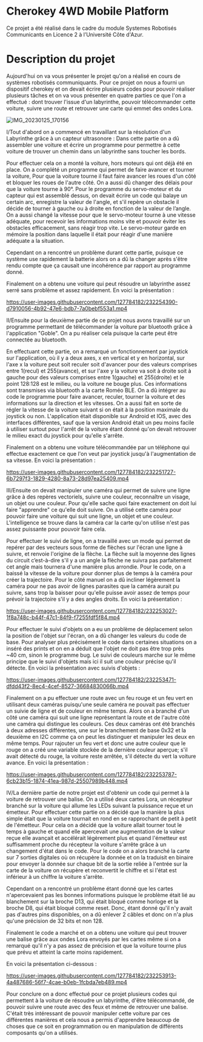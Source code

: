 # Cherokey 4WD Mobile Platform
Ce projet a été réalisé dans le cadre du module Systemes Robotisés Communicants en Licence 2 à l’Université Côte d'Azur.

# Description du projet
Aujourd'hui on va vous présenter le projet qu'on a réalisé en cours de systèmes robotisés communiquants. Pour ce projet on nous a fourni un dispositif cherokey et on devait écrire plusieurs codes pour pouvoir réaliser plusieurs tâches et on va vous présenter en quatre parties ce que l'on a effectué : dont trouver l'issue d'un labyrinthe, pouvoir télécommander cette voiture, suivre une route et retrouver une carte qui emmet des ondes Lora.

![IMG_20230125_170156](https://user-images.githubusercontent.com/127784182/231283957-0f7c9d0f-5690-4924-a7bf-8219262fbde1.jpg)


I/Tout d'abord on a commencé en travaillant sur la résolution d'un Labyrinthe grâce à un capteur ultrasonore :
Dans cette partie on a dû assembler une voiture et écrire un programme pour permettre à cette voiture de trouver un chemin dans un labyrinthe sans toucher les bords.

Pour effectuer cela on a monté la voiture, hors moteurs qui ont déjà été en place.
On a complété un programme qui permet de faire avancer et tourner la voiture, Pour que la voiture tourne il faut faire avancer les roues d'un côté et bloquer les roues de l'autre côté. On a aussi dû changer des délais pour que la voiture tourne à 90°.
Pour le programme du servo-moteur et du capteur qui est assemblé dessus, on devait écrire un code qui balaye un certain arc, enregistre la valeur de l'angle, et s'il repère un obstacle il décide de tourner à gauche ou à droite en fonction de la valeur de l’angle. On  a aussi changé la vitesse pour que le servo-moteur tourne à une vitesse adéquate, pour recevoir les informations moins vite et pouvoir éviter les obstacles efficacement, sans réagir trop vite. Le servo-moteur garde en mémoire la position dans laquelle il était pour réagir d'une manière adéquate a la situation. 

Cependant on a rencontré un problème durant cette partie, puisque ce système use rapidement la batterie alors on a dû la changer après s'être rendu compte que ça causait une incohérence par rapport au programme donné.

Finalement on a obtenu une voiture qui peut résoudre un labyrinthe assez serré sans problème et assez rapidement. En voici la présentation :

https://user-images.githubusercontent.com/127784182/232254390-d7910056-4b92-47e6-bdb7-7a0bebf553a1.mp4





II/Ensuite pour la deuxième partie de ce projet nous avons travaillé sur un programme permettant de télécommander la voiture par bluetooth grâce à l'application "Goble". On a pu réaliser cela puisque la carte peut être connectée au bluetooth. 

En effectuant cette partie, on a remarqué un fonctionnement par joystick sur l'application, où il y a deux axes, x en vertical et y en horizontal, sur l'axe x la voiture peut soit reculer soit d'avancer pour des valeurs comprises entre 1(recul) et 255(avance), et sur l'axe y la voiture va soit à droite soit à gauche pour des valeurs comprises entre 1(gauche) et 255(droite) et le point 128:128 est le milieu, ou la voiture ne bouge plus. 
Ces informations sont transmises via bluetooth a la carte Roméo BLE.
On a dû intégrer au code le programme pour faire avancer, reculer, tourner la voiture et des informations sur la direction et les vitesses. 
On a aussi fait en sorte de régler la vitesse de la voiture suivant si on était à la position maximale du joystick ou non. 
L'application était disponible sur Android et IOS, avec des interfaces différentes, sauf que la version Android était un peu moins facile à utiliser surtout pour l'arrêt de la voiture étant donné qu'on devait retrouver le milieu exact du joystick pour qu'elle s'arrête.

Finalement on a obtenu une voiture télécommandée par un téléphone qui effectue exactement ce que l'on veut par joystick jusqu'à l'augmentation de sa vitesse. En voici la présentation : 

https://user-images.githubusercontent.com/127784182/232251727-6b7297f3-1829-4280-8a73-28d97ea25409.mp4





III/Ensuite on devait manipuler une caméra qui permet de suivre une ligne grâce à des repères vectoriels, suivre une couleur, reconnaître un visage, un objet ou une couleur. Pour qu'elle sache quoi faire exactement on doit lui faire "apprendre" ce qu'elle doit suivre. On a utilisé cette caméra pour pouvoir faire une voiture qui suit une ligne, un objet et une couleur. L'intelligence se trouve dans la caméra car la carte qu'on utilise n'est pas assez puissante pour pouvoir faire cela.

Pour effectuer le suivi de ligne, on a travaillé avec un mode qui permet de repérer par des vecteurs sous forme de flèches sur l'écran une ligne à suivre, et renvoie l'origine de la flèche. La flèche suit la moyenne des lignes du circuit c’est-à-dire s'il y a un angle la flèche ne suivra pas parfaitement cet angle mais tournera d'une manière plus arrondie. Pour le code, on a baissé la vitesse de la voiture pour donner plus de temps à la caméra pour créer la trajectoire. Pour le côté manuel on a dû incliner légèrement la caméra pour ne pas avoir de lignes parasites que la caméra aurait pu suivre, sans trop la baisser pour qu'elle puisse avoir assez de temps pour prévoir la trajectoire s'il y a des angles droits. 
En voici la présentation :

https://user-images.githubusercontent.com/127784182/232253027-1f8a748c-b44f-47c1-84f9-f7255fdf5f84.mp4



Pour effectuer le suivi d'objets on a eu un problème de déplacement selon la position de l'objet sur l'écran, on a dû changer les valeurs du code de base. Pour analyser plus précisément le code dans certaines situations on a inséré des prints et on en a déduit que l'objet ne doit pas être trop près ~40 cm, sinon le programme bug.
Le suivi de couleurs marche sur le même principe que le suivi d'objets mais ici il suit une couleur précise qu'il détecte. 
En voici la présentation avec suivis d'objets : 

https://user-images.githubusercontent.com/127784182/232253471-dfdd43f2-8ec4-4cef-8527-36684830066b.mp4



Finalement on a pu effectuer une route avec un feu rouge et un feu vert en utilisant deux caméras puisqu'une seule caméra ne pouvait pas effectuer un suivie de ligne et de couleur en même temps. Alors on a branché d'un côté une caméra qui suit une ligne représentant la route et de l'autre côté une caméra qui distingue les couleurs. Ces deux caméras ont été branchés à deux adresses différentes, une sur le branchement de base 0x32 et la deuxième en I2C comme ça on peut les distinguer et manipuler les deux en même temps. Pour rajouter un feu vert et donc une autre couleur que le rouge on a créé une variable stockée de la dernière couleur aperçue; s'il avait détecté du rouge, la voiture reste arrêtée, s'il détecte du vert la voiture avance. En voici la présentation :

https://user-images.githubusercontent.com/127784182/232253787-6cb23b15-1874-41ea-987d-25507989b448.mp4




IV/La dernière partie de notre projet est d'obtenir un code qui permet à la voiture de retrouver une balise. On a utilisé deux cartes Lora, un récepteur branché sur la voiture qui allume les LEDs suivant la puissance reçue et un émetteur. 
Pour effectuer cette partie on a décidé que la manière la plus simple était que la voiture tournait en rond en se rapprochant de petit à petit de l'émetteur. Pour cela on a décidé que la voiture allait tourner tout le temps à gauche et quand elle apercevait une augmentation de la valeur reçue elle avançait et accélérait légèrement plus et quand l'émetteur est suffisamment proche du récepteur la voiture s'arrête grâce à un changement d'état dans le code.
Pour le code on a alors branché la carte sur 7 sorties digitales où on récupère la donnée et on la traduisit en binaire pour envoyer la donnée sur chaque bit de la sortie reliée à l'entrée sur la carte de la voiture on récupère et reconvertit le chiffre et si l'état est inférieur à un chiffre la voiture s'arrête.

Cependant on a rencontré un problème étant donné que les cartes n'apercevaient pas les bonnes informations puisque le problème était lié au blanchement sur la broche D13, qui était bloqué comme horloge et la broche D8, qui était bloqué comme reset. Donc, étant donné qu'il n'y avait pas d'autres pins disponibles, on a dû enlever 2 câbles et donc on n'a plus qu'une précision de 32 bits et non 128.

Finalement le code a marché et on a obtenu une voiture qui peut trouver une balise grâce aux ondes Lora envoyés par les cartes même si on a remarqué qu'il n'y a pas assez de précision et que la voiture tourne plus que prévu et atteint la carte moins rapidement. 

En voici la présentation ci-dessous :

https://user-images.githubusercontent.com/127784182/232253913-4a487686-56f7-4cae-b0eb-1fcbda7eb489.mp4

Pour conclure on a donc effectué pour ce projet plusieurs codes qui permettent à la voiture de résoudre un labyrinthe, d'être télécommandé, de pouvoir suivre une route avec des feux et même de retrouver une balise. C'était très intéressant de pouvoir manipuler cette voiture par ces différentes manières et cela nous a permis d'apprendre beaucoup de choses que ce soit en programmation ou en manipulation de différents composants qu'on a utilisés.
